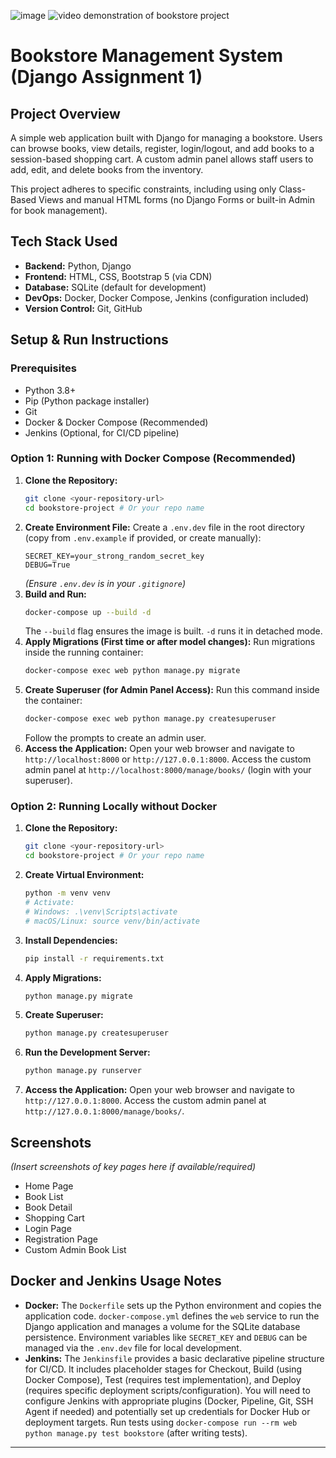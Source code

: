 ![image](https://github.com/user-attachments/assets/e7788758-c738-4b72-b1ff-9d4311ad1020)
![video demonstration of bookstore project](https://github.com/user-attachments/assets/86131d04-bdcc-440f-8b14-c551998cc841)


# Bookstore Management System (Django Assignment 1)

## Project Overview

A simple web application built with Django for managing a bookstore. Users can browse books, view details, register, login/logout, and add books to a session-based shopping cart. A custom admin panel allows staff users to add, edit, and delete books from the inventory.

This project adheres to specific constraints, including using only Class-Based Views and manual HTML forms (no Django Forms or built-in Admin for book management).

## Tech Stack Used

*   **Backend:** Python, Django
*   **Frontend:** HTML, CSS, Bootstrap 5 (via CDN)
*   **Database:** SQLite (default for development)
*   **DevOps:** Docker, Docker Compose, Jenkins (configuration included)
*   **Version Control:** Git, GitHub

## Setup & Run Instructions

### Prerequisites

*   Python 3.8+
*   Pip (Python package installer)
*   Git
*   Docker & Docker Compose (Recommended)
*   Jenkins (Optional, for CI/CD pipeline)

### Option 1: Running with Docker Compose (Recommended)

1.  **Clone the Repository:**
    ```bash
    git clone <your-repository-url>
    cd bookstore-project # Or your repo name
    ```
2.  **Create Environment File:**
    Create a `.env.dev` file in the root directory (copy from `.env.example` if provided, or create manually):
    ```dotenv
    SECRET_KEY=your_strong_random_secret_key
    DEBUG=True
    ```
    *(Ensure `.env.dev` is in your `.gitignore`)*
3.  **Build and Run:**
    ```bash
    docker-compose up --build -d
    ```
    The `--build` flag ensures the image is built. `-d` runs it in detached mode.
4.  **Apply Migrations (First time or after model changes):**
    Run migrations inside the running container:
    ```bash
    docker-compose exec web python manage.py migrate
    ```
5.  **Create Superuser (for Admin Panel Access):**
    Run this command inside the container:
    ```bash
    docker-compose exec web python manage.py createsuperuser
    ```
    Follow the prompts to create an admin user.
6.  **Access the Application:**
    Open your web browser and navigate to `http://localhost:8000` or `http://127.0.0.1:8000`.
    Access the custom admin panel at `http://localhost:8000/manage/books/` (login with your superuser).

### Option 2: Running Locally without Docker

1.  **Clone the Repository:**
    ```bash
    git clone <your-repository-url>
    cd bookstore-project # Or your repo name
    ```
2.  **Create Virtual Environment:**
    ```bash
    python -m venv venv
    # Activate:
    # Windows: .\venv\Scripts\activate
    # macOS/Linux: source venv/bin/activate
    ```
3.  **Install Dependencies:**
    ```bash
    pip install -r requirements.txt
    ```
4.  **Apply Migrations:**
    ```bash
    python manage.py migrate
    ```
5.  **Create Superuser:**
    ```bash
    python manage.py createsuperuser
    ```
6.  **Run the Development Server:**
    ```bash
    python manage.py runserver
    ```
7.  **Access the Application:**
    Open your web browser and navigate to `http://127.0.0.1:8000`.
    Access the custom admin panel at `http://127.0.0.1:8000/manage/books/`.

## Screenshots

*(Insert screenshots of key pages here if available/required)*

*   Home Page
*   Book List
*   Book Detail
*   Shopping Cart
*   Login Page
*   Registration Page
*   Custom Admin Book List

## Docker and Jenkins Usage Notes

*   **Docker:** The `Dockerfile` sets up the Python environment and copies the application code. `docker-compose.yml` defines the `web` service to run the Django application and manages a volume for the SQLite database persistence. Environment variables like `SECRET_KEY` and `DEBUG` can be managed via the `.env.dev` file for local development.
*   **Jenkins:** The `Jenkinsfile` provides a basic declarative pipeline structure for CI/CD. It includes placeholder stages for Checkout, Build (using Docker Compose), Test (requires test implementation), and Deploy (requires specific deployment scripts/configuration). You will need to configure Jenkins with appropriate plugins (Docker, Pipeline, Git, SSH Agent if needed) and potentially set up credentials for Docker Hub or deployment targets. Run tests using `docker-compose run --rm web python manage.py test bookstore` (after writing tests).

---